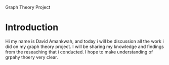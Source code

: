Graph Theory Project

<h1>Introduction</h1>

Hi my name is David Amankwah, and today i will be discussion all the work i did on my graph theory project. I will be sharing my knowledge and findings from the reseaching that i conducted. I hope to make understanding of grpahy thoery very clear.